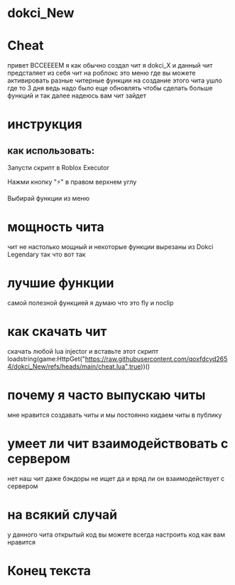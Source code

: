 # dokci_New
# Cheat
привет ВССЕЕЕЕМ я как обычно создал чит я dokci_X и данный чит предсталяет из себя чит на роблокс это меню где вы можете активировать разные читерные функции на создание этого чита ушло где то 3 дня ведь надо было еще обновлять чтобы сделать больше функций и так далее надеюсь вам чит зайдет

# инструкция
## как использовать:
Запусти скрипт в Roblox Executor

Нажми кнопку "⚡" в правом верхнем углу

Выбирай функции из меню

# мощность чита
чит не настолько мощный и некоторые функции вырезаны из Dokci Legendary так что вот так
# лучшие функции
самой полезной функцией я думаю что это fly и noclip
# как скачать чит
скачать любой lua injector и вставьте этот скрипт 
loadstring(game:HttpGet("https://raw.githubusercontent.com/qoxfdcyd2654/dokci_New/refs/heads/main/cheat.lua",true))()
# почему я часто выпускаю читы
мне нравится создавать читы и мы постоянно кидаем читы в публику
# умеет ли чит взаимодействовать с сервером
нет наш чит даже бэкдоры не ищет да и вряд ли он взаимодействует с сервером
# на всякий случай
у данного чита открытый код вы можете всегда настроить код как вам нравится 
# Конец текста
